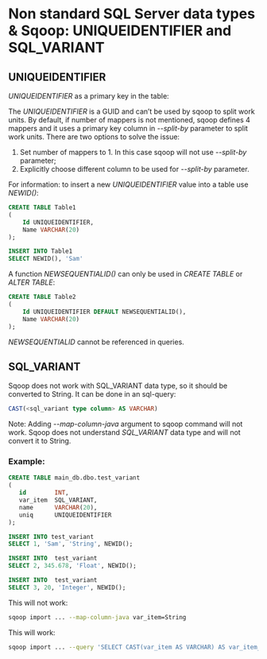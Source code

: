 # Non standard SQL Server data types & Sqoop: UNIQUEIDENTIFIER and SQL_VARIANT 

## UNIQUEIDENTIFIER
_UNIQUEIDENTIFIER_ as a primary key in the table:

The _UNIQUEIDENTIFIER_ is a GUID and can’t be used by sqoop to split work units. By default, if number of mappers is not mentioned, sqoop defines 4 mappers and it uses a primary key column in _--split-by_ parameter to split work units. 
There are two options to solve the issue:
1. Set number of mappers to 1. In this case sqoop will not use _--split-by_ parameter;
2. Explicitly choose different column to be used for _--split-by_ parameter.

For information: to insert a new _UNIQUEIDENTIFIER_ value into a table use _NEWID()_:
```sql
CREATE TABLE Table1 
(
    Id UNIQUEIDENTIFIER, 
    Name VARCHAR(20)
);

INSERT INTO Table1
SELECT NEWID(), 'Sam'
```

A function _NEWSEQUENTIALID()_ can only be used in _CREATE TABLE_ or _ALTER TABLE_:

```sql
CREATE TABLE Table2
(
    Id UNIQUEIDENTIFIER DEFAULT NEWSEQUENTIALID(),
    Name VARCHAR(20)
);
```
_NEWSEQUENTIALID_ cannot be referenced in queries.

## SQL_VARIANT

Sqoop does not work with SQL_VARIANT data type, so it should be converted to String. It can be done in an sql-query: 
```sql
CAST(<sql_variant type column> AS VARCHAR)
```
Note: Adding _--map-column-java_ argument to sqoop command will not work. Sqoop does not understand _SQL_VARIANT_ data type and will not convert it to String.

### Example:

```sql
CREATE TABLE main_db.dbo.test_variant
(
   id        INT,
   var_item  SQL_VARIANT,
   name      VARCHAR(20),
   uniq      UNIQUEIDENTIFIER
);

INSERT INTO test_variant
SELECT 1, 'Sam', 'String', NEWID();

INSERT INTO  test_variant
SELECT 2, 345.678, 'Float', NEWID();

INSERT INTO  test_variant
SELECT 3, 20, 'Integer', NEWID();
```
This will not work:
```sh
sqoop import ... --map-column-java var_item=String 
```
This will work:
```sh
sqoop import ... --query 'SELECT CAST(var_item AS VARCHAR) AS var_item_str FROM test_variant'
```